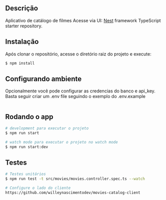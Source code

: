 ## Descrição

Aplicativo de catálogo de filmes
Acesse via UI: 
[Nest](https://github.com/nestjs/nest) framework TypeScript starter repository.

## Instalação

Após clonar o repositório, acesse o diretório raiz do projeto e execute:

```bash
$ npm install
```

## Configurando ambiente

Opcionalmente você pode configurar as credencias do banco e api_key. Basta seguir criar um .env file seguindo o exemplo do .env.example

```bash

```

## Rodando o app

```bash
# development para executar o projeto
$ npm run start

# watch mode para executar o projeto no watch mode
$ npm run start:dev

```

## Testes

```bash
# Testes unitários
$ npm run test -t src/movies/movies.controller.spec.ts --watch

# Configure o lado do cliente
https://github.com/willeynascimentodev/movies-catalog-client

```
